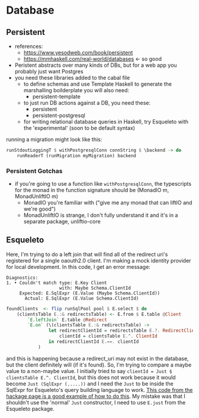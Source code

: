 # Database

## Persistent
- references:
    - https://www.yesodweb.com/book/persistent
    - https://mmhaskell.com/real-world/databases <- so good
- Peristent abstracts over many kinds of DBs, but for a web app you probably just want Postgres
- you need these libraries added to the cabal file
    - to define schemas and use Template Haskell to generate the marshalling boilderplate you will also need:
        - persistent-template
    - to just run DB actions against a DB, you need these:
        - persistent
        - persistent-postgresql
    - for writing relational database queries in Haskell, try Esqueleto with the 'experimental' (soon to be default syntax)

running a migration might look like this:
```haskell
runStdoutLoggingT $ withPostgresqlConn connString $ \backend -> do
    runReaderT (runMigration myMigration) backend
```

### Persistent Gotchas
- if you're going to use a function like `withPostgresqlConn`, the typescripts for the monad in the function signature should be (MonadIO m, MonadUnliftIO m)
    - MonadIO you're familiar with ("give me any monad that can liftIO and we're good")
    - MonadUnliftIO is strange, I don't fully understand it and it's in a separate package, unliftio-core

## Esqueleto
Here, I'm trying to do a left join that will find all of the redirect uri's registered for a single oaouth2.0 client. I'm making a mock identity provider for local development. In this code, I get an error message: 
```
Diagnostics:
1. • Couldn't match type: E.Key Client
                    with: Maybe Schema.ClientId
     Expected: E.SqlExpr (E.Value (Maybe Schema.ClientId))
       Actual: E.SqlExpr (E.Value Schema.ClientId)
```

```haskell
foundClients  <- flip runSqlPool pool $ E.select $ do
    (clientsTable E.:& redirectsTable) <- E.from $ E.table @Client
        `E.leftJoin` E.table @Redirect
        `E.on` (\(clientsTable E.:& redirectsTable) ->
                let redirectClientId = redirectsTable E.?. RedirectClientId
                    clientId = clientsTable E.^. ClientId
                in redirectClientId E.==. clientId 
            )
```
and this is happening because a redirect_uri may not exist in the database, but the client definitely will (if it's found). So, I'm trying to compare a maybe value to a non-maybe value. I initially tried to say `clientId = Just $ clientsTable E.^. ClientId`, but this does not work because it would become `Just (SqlExpr (.....))` and I need the `Just` to be inside the SqlExpr for Esqueleto's query building language to work. [This code from the hackage page is a good example of how to do this](https://hackage.haskell.org/package/esqueleto-3.5.11.2/docs/Database-Esqueleto-Experimental.html). My mistake was that I shouldn't use the 'normal' `Just` constructor, I need to use `E.just` from the Esqueleto package.
